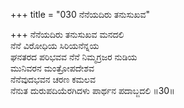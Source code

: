 +++
title = "030 ನೆನೆಯದಿರು ತನುಸುಖವ"

+++
ನೆನೆಯದಿರು ತನುಸುಖವ ಮನದಲಿ  
ನೆನೆ ವಿರೋಧಿಯ ಸಿರಿಯನೆನ್ನಯ  
ಘನತರದ ಪರಿಭವವ ನೆನೆ ನಿಮ್ಮಗ್ರಜರ ನುಡಿಯ   
ಮುನಿವರನ ಮಂತ್ರೋಪದೇಶವ  
ನೆನೆವುದಭವನ ಚರಣ ಕಮಲವ  
ನೆನುತ ದುರುಪದಿಯೆರಗಿದಳು ಪಾರ್ಥನ ಪದಾಬ್ಜದಲಿ      ॥30॥